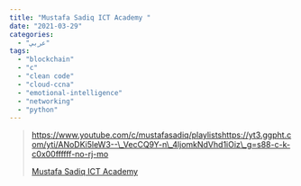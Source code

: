 ```yaml
---
title: "Mustafa Sadiq ICT Academy "
date: "2021-03-29"
categories:
  - "عربي"
tags:
  - "blockchain"
  - "c"
  - "clean code"
  - "cloud-ccna"
  - "emotional-intelligence"
  - "networking"
  - "python"
---
```


> https://www.youtube.com/c/mustafasadiq/playlistshttps://yt3.ggpht.com/yti/ANoDKi5leW3--\_VecCQ9Y-n\_4ljomkNdVhd1iOiz\_g=s88-c-k-c0x00ffffff-no-rj-mo
>
> [Mustafa Sadiq ICT Academy ](https://www.youtube.com/c/mustafasadiq/playlists)
